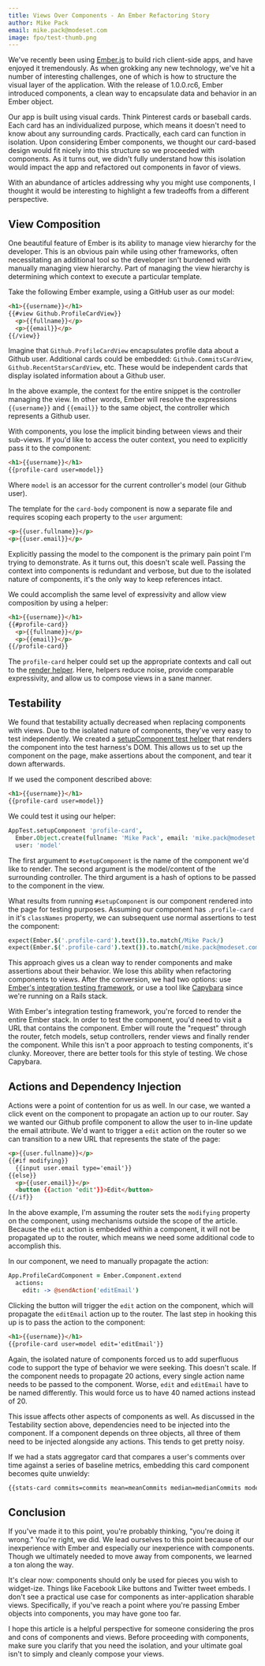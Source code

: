 ```yaml
---
title: Views Over Components - An Ember Refactoring Story
author: Mike Pack
email: mike.pack@modeset.com
image: fpo/test-thumb.png
---
```


We've recently been using [Ember.js](http://www.emberjs.com) to build rich client-side apps, and have enjoyed it tremendously. As when grokking any new technology, we've hit a number of interesting challenges, one of which is how to structure the visual layer of the application. With the release of 1.0.0.rc6, Ember introduced components, a clean way to encapsulate data and behavior in an Ember object.

Our app is built using visual cards. Think Pinterest cards or baseball cards. Each card has an individualized purpose, which means it doesn't need to know about any surrounding cards. Practically, each card can function in isolation. Upon considering Ember components, we thought our card-based design would fit nicely into this structure so we proceeded with components. As it turns out, we didn't fully understand how this isolation would impact the app and refactored out components in favor of views.

With an abundance of articles addressing why you might use components, I thought it would be interesting to highlight a few tradeoffs from a different perspective.


## View Composition

One beautiful feature of Ember is its ability to manage view hierarchy for the developer. This is an obvious pain while using other frameworks, often necessitating an additional tool so the developer isn't burdened with manually managing view hierarchy. Part of managing the view hierarchy is determining which context to execute a particular template. 

Take the following Ember example, using a GitHub user as our model:

```html
<h1>{{username}}</h1>
{{#view Github.ProfileCardView}}
  <p>{{fullname}}</p>
  <p>{{email}}</p>
{{/view}}
```

Imagine that `Github.ProfileCardView` encapsulates profile data about a Github user. Additional cards could be embedded: `Github.CommitsCardView`, `Github.RecentStarsCardView`, etc. These would be independent cards that display isolated information about a Github user.

In the above example, the context for the entire snippet is the controller managing the view. In other words, Ember will resolve the expressions `{{username}}` and `{{email}}` to the same object, the controller which represents a Github user.

With components, you lose the implicit binding between views and their sub-views. If you'd like to access the outer context, you need to explicitly pass it to the component:

```html
<h1>{{username}}</h1>
{{profile-card user=model}}
```

Where `model` is an accessor for the current controller's model (our Github user).

The template for the `card-body` component is now a separate file and requires scoping each property to the `user` argument:

```html
<p>{{user.fullname}}</p>
<p>{{user.email}}</p>
```

Explicitly passing the model to the component is the primary pain point I'm trying to demonstrate. As it turns out, this doesn't scale well. Passing the context into components is redundant and verbose, but due to the isolated nature of components, it's the only way to keep references intact.

We could accomplish the same level of expressivity and allow view composition by using a helper:

```html
<h1>{{username}}</h1>
{{#profile-card}}
  <p>{{fullname}}</p>
  <p>{{email}}</p>
{{/profile-card}}
```

The `profile-card` helper could set up the appropriate contexts and call out to the [render helper](http://emberjs.com/guides/templates/rendering-with-helpers/#toc_the-code-render-code-helper). Here, helpers reduce noise, provide comparable expressivity, and allow us to compose views in a sane manner.


## Testability

We found that testability actually decreased when replacing components with views. Due to the isolated nature of components, they've very easy to test independently. We created a [setupComponent test helper](https://gist.github.com/mikepack/9274300) that renders the component into the test harness's DOM. This allows us to set up the component on the page, make assertions about the component, and tear it down afterwards.

If we used the component described above:

```html
<h1>{{username}}</h1>
{{profile-card user=model}}
```

We could test it using our helper:

```coffeescript
AppTest.setupComponent 'profile-card',
  Ember.Object.create(fullname: 'Mike Pack', email: 'mike.pack@modeset.com')
  user: 'model'
```

The first argument to `#setupComponent` is the name of the component we'd like to render. The second argument is the model/content of the surrounding controller. The third argument is a hash of options to be passed to the component in the view.

What results from running `#setupComponent` is our component rendered into the page for testing purposes. Assuming our component has `.profile-card` in it's `classNames` property, we can subsequent use normal assertions to test the component:

```coffeescript
expect(Ember.$('.profile-card').text()).to.match(/Mike Pack/)
expect(Ember.$('.profile-card').text()).to.match(/mike.pack@modeset.com/)
```

This approach gives us a clean way to render components and make assertions about their behavior. We lose this ability when refactoring components to views. After the conversion, we had two options: use [Ember's integration testing framework](http://emberjs.com/guides/testing/integration/), or use a tool like [Capybara](https://github.com/jnicklas/capybara) since we're running on a Rails stack.

With Ember's integration testing framework, you're forced to render the entire Ember stack. In order to test the component, you'd need to visit a URL that contains the component. Ember will route the "request" through the router, fetch models, setup controllers, render views and finally render the component. While this isn't a poor approach to testing components, it's clunky. Moreover, there are better tools for this style of testing. We chose Capybara.


## Actions and Dependency Injection

Actions were a point of contention for us as well. In our case, we wanted a click event on the component to propagate an action up to our router. Say we wanted our Github profile component to allow the user to in-line update the email attribute. We'd want to trigger a `edit` action on the router so we can transition to a new URL that represents the state of the page:

```html
<p>{{user.fullname}}</p>
{{#if modifying}}
  {{input user.email type='email'}}
{{else}}
  <p>{{user.email}}</p>
  <button {{action 'edit'}}>Edit</button>
{{/if}}
```

In the above example, I'm assuming the router sets the `modifying` property on the component, using mechanisms outside the scope of the article. Because the `edit` action is embedded within a component, it will not be propagated up to the router, which means we need some additional code to accomplish this.

In our component, we need to manually propagate the action:

```coffeescript
App.ProfileCardComponent = Ember.Component.extend
  actions:
    edit: -> @sendAction('editEmail')
```

Clicking the button will trigger the `edit` action on the component, which will propagate the `editEmail` action up to the router. The last step in hooking this up is to pass the action to the component:

```html
<h1>{{username}}</h1>
{{profile-card user=model edit='editEmail'}}
```

Again, the isolated nature of components forced us to add superfluous code to support the type of behavior we were seeking. This doesn't scale. If the component needs to propagate 20 actions, every single action name needs to be passed to the component. Worse, `edit` and `editEmail` have to be named differently. This would force us to have 40 named actions instead of 20.

This issue affects other aspects of components as well. As discussed in the Testability section above, dependencies need to be injected into the component. If a component depends on three objects, all three of them need to be injected alongside any actions. This tends to get pretty noisy.

If we had a stats aggregator card that compares a user's comments over time against a series of baseline metrics, embedding this card component becomes quite unwieldy:

```html
{{stats-card commits=commits mean=meanCommits median=medianCommits mode=modeCommits max=maxCommits min=minCommits export='exportStats' changeMonth='changeCurrentMonth'}}
```


## Conclusion

If you've made it to this point, you're probably thinking, "you're doing it wrong." You're right, we did. We lead ourselves to this point because of our inexperience with Ember and especially our inexperience with components. Though we ultimately needed to move away from components, we learned a ton along the way.

It's clear now: components should only be used for pieces you wish to widget-ize. Things like Facebook Like buttons and Twitter tweet embeds. I don't see a practical use case for components as inter-application sharable views. Specifically, if you've reach a point where you're passing Ember objects into components, you may have gone too far.

I hope this article is a helpful perspective for someone considering the pros and cons of components and views. Before proceeding with components, make sure you clarify that you need the isolation, and your ultimate goal isn't to simply and cleanly compose your views.
